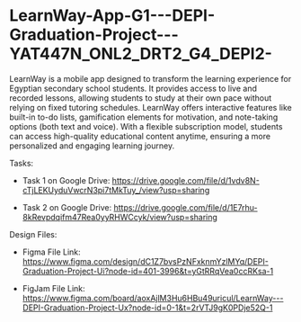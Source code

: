 # LearnWay-App-G1---DEPI-Graduation-Project---YAT447N_ONL2_DRT2_G4_DEPI2-
LearnWay is a mobile app designed to transform the learning experience for Egyptian secondary school students. It provides access to live and recorded lessons, allowing students to study at their own pace without relying on fixed tutoring schedules. LearnWay offers interactive features like built-in to-do lists, gamification elements for motivation, and note-taking options (both text and voice). With a flexible subscription model, students can access high-quality educational content anytime, ensuring a more personalized and engaging learning journey.

Tasks:
- Task 1 on Google Drive: https://drive.google.com/file/d/1vdv8N-cTjLEKUyduVwcrN3pi7tMkTuy_/view?usp=sharing

- Task 2 on Google Drive: https://drive.google.com/file/d/1E7rhu-8kRevpdqifm47Rea0yyRHWCcyk/view?usp=sharing


Design Files:
- Figma File Link: https://www.figma.com/design/dC1Z7bvsPzNFxknmYzlMYq/DEPI-Graduation-Project-Ui?node-id=401-3996&t=yGtRRqVea0ccRKsa-1

- FigJam File Link: https://www.figma.com/board/aoxAjlM3Hu6HBu49uricul/LearnWay---DEPI-Graduation-Project-Ux?node-id=0-1&t=2rVTJ9gK0PDje52Q-1
